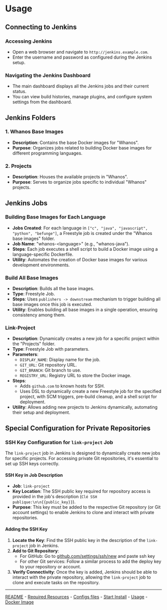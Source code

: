 # Usage

## Connecting to Jenkins

### Accessing Jenkins
- Open a web browser and navigate to `http://jenkins.example.com`.
- Enter the username and password as configured during the Jenkins setup.

### Navigating the Jenkins Dashboard
- The main dashboard displays all the Jenkins jobs and their current status.
- You can view build histories, manage plugins, and configure system settings from the dashboard.

## Jenkins Folders

### 1. Whanos Base Images
- **Description**: Contains the base Docker images for "Whanos".
- **Purpose**: Organizes jobs related to building Docker base images for different programming languages.

### 2. Projects
- **Description**: Houses the available projects in "Whanos".
- **Purpose**: Serves to organize jobs specific to individual "Whanos" projects.

## Jenkins Jobs

### Building Base Images for Each Language
- **Jobs Created**: For each language in `["c", "java", "javascript", "python", "befunge"]`, a Freestyle job is created under the "Whanos base images" folder.
- **Job Name**: "whanos-\<language\>" (e.g., "whanos-java").
- **Steps**: Each job executes a shell script to build a Docker image using a language-specific Dockerfile.
- **Utility**: Automates the creation of Docker base images for various development environments.

### Build All Base Images
- **Description**: Builds all the base images.
- **Type**: Freestyle Job.
- **Steps**: Uses `publishers -> downstream` mechanism to trigger building all base images once this job is executed.
- **Utility**: Enables building all base images in a single operation, ensuring consistency among them.

### Link-Project
- **Description**: Dynamically creates a new job for a specific project within the "Projects" folder.
- **Type**: Freestyle Job with parameters.
- **Parameters**:
  - `DISPLAY_NAME`: Display name for the job.
  - `GIT_URL`: Git repository URL.
  - `GIT_BRANCH`: Git branch to use.
  - `REGISTRY_URL`: Registry URL to store the Docker image.
- **Steps**:
  - Adds `github.com` to known hosts for SSH.
  - Uses DSL to dynamically create a new Freestyle job for the specified project, with SCM triggers, pre-build cleanup, and a shell script for deployment.
- **Utility**: Allows adding new projects to Jenkins dynamically, automating their setup and deployment.

## Special Configuration for Private Repositories

### SSH Key Configuration for `link-project` Job

The `link-project` job in Jenkins is designed to dynamically create new jobs for specific projects. For accessing private Git repositories, it's essential to set up SSH keys correctly.

#### SSH Key in Job Description
- **Job**: `link-project`
- **Key Location**: The SSH public key required for repository access is provided in the job's description (`Clé SSH publique:\n\n{{public_key}}`).
- **Purpose**: This key must be added to the respective Git repository (or Git account settings) to enable Jenkins to clone and interact with private repositories.

#### Adding the SSH Key
1. **Locate the Key**: Find the SSH public key in the description of the `link-project` job in Jenkins.
2. **Add to Git Repository**:
   - For GitHub: Go to [github.com/settings/ssh/new](https://github.com/settings/ssh/new) and paste ssh key
   - For other Git services: Follow a similar process to add the deploy key to your repository or account.
3. **Verify Connectivity**: Once the key is added, Jenkins should be able to interact with the private repository, allowing the `link-project` job to clone and execute tasks on the repository.

---

[README](../README.md) -  [Required Resources](/doc/required_ressources.md) - [Configs files](/doc/config_files.md) - [Start Install](/doc/start_install.md) - [Usage](/doc/usage.md)  - [Docker Image](/doc/docker_image.md)